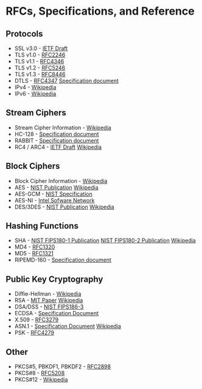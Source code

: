 # RFCs, Specifications, and Reference

## Protocols

* SSL v3.0 - [IETF Draft](https://tools.ietf.org/id/draft-ietf-tls-ssl-version3-00.txt)
* TLS v1.0 - [RFC2246](https://www.ietf.org/rfc/rfc2246.txt)
* TLS v1.1 - [RFC4346](https://www.ietf.org/rfc/rfc4346.txt)
* TLS v1.2 - [RFC5246](https://www.ietf.org/rfc/rfc5246.txt)
* TLS v1.3 - [RFC8446](https://www.ietf.org/rfc/rfc8446.txt)
* DTLS - [RFC4347](https://tools.ietf.org/html/rfc4347) [Specification document](https://crypto.stanford.edu/~nagendra/papers/dtls.pdf)
* IPv4 - [Wikipedia](https://en.wikipedia.org/wiki/IPv4)
* IPv6 - [Wikipedia](https://en.wikipedia.org/wiki/IPv6)

## Stream Ciphers

* Stream Cipher	Information - [Wikipedia](https://en.wikipedia.org/wiki/Stream_cipher)
* HC-128 - [Specification document](https://www.ecrypt.eu.org/stream/p3ciphers/hc/hc128_p3.pdf)
* RABBIT - [Specification document](https://cr.yp.to/streamciphers/rabbit/desc.pdf)
* RC4 / ARC4 - [IETF Draft](https://tools.ietf.org/id/draft-kaukonen-cipher-arcfour-03.txt) [Wikipedia](https://en.wikipedia.org/wiki/Rc4)

## Block Ciphers

* Block Cipher Information - [Wikipedia](https://en.wikipedia.org/wiki/Block_cipher)
* AES - [NIST Publication](https://csrc.nist.gov/publications/fips/fips197/fips-197.pdf) [Wikipedia](https://en.wikipedia.org/wiki/Advanced_Encryption_Standard)
* AES-GCM - [NIST Specification](https://www.csrc.nist.gov/groups/ST/toolkit/BCM/documents/proposedmodes/gcm/gcm-revised-spec.pdf)
* AES-NI - [Intel Sofware Network](https://software.intel.com/en-us/articles/intel-advanced-encryption-standard-instructions-aes-ni/)
* DES/3DES - [NIST Publication](https://csrc.nist.gov/publications/fips/fips46-3/fips46-3.pdf) [Wikipedia](https://en.wikipedia.org/wiki/Data_Encryption_Standard)

## Hashing Functions

* SHA - [NIST FIPS180-1 Publication](https://www.itl.nist.gov/fipspubs/fip180-1.htm">https://www.itl.nist.gov/fipspubs/fip180-1.htm) [NIST FIPS180-2 Publication](https://csrc.nist.gov/publications/fips/fips180-2/fips180-2.pdf) [Wikipedia](https://en.wikipedia.org/wiki/SHA_hash_functions)
* MD4 - [RFC1320](https://tools.ietf.org/html/rfc1320)
* MD5 - [RFC1321](https://tools.ietf.org/html/rfc1321)
* RIPEMD-160 - [Specification document](https://homes.esat.kuleuven.be/~bosselae/ripemd160.html)

## Public Key Cryptography

* Diffie-Hellman - [Wikipedia](https://en.wikipedia.org/wiki/Diffie-Hellman_key_exchange)
* RSA - [MIT Paper](https://people.csail.mit.edu/rivest/Rsapaper.pdf) [Wikipedia](https://en.wikipedia.org/wiki/RSA)
* DSA/DSS - [NIST FIPS186-3](https://csrc.nist.gov/publications/fips/fips186-3/fips_186-3.pdf)
* ECDSA - [Specification Document](https://www.cs.miami.edu/home/burt/learning/Csc609.142/ecdsa-cert.pdf)
* X.509 - [RFC3279](https://www.ietf.org/rfc/rfc3279.txt)
* ASN.1 - [Specification Document](https://luca.ntop.org/Teaching/Appunti/asn1.html) [Wikipedia](https://en.wikipedia.org/wiki/Abstract_Syntax_Notation_One)
* PSK - [RFC4279](https://tools.ietf.org/html/rfc4279)

## Other

* PKCS#5, PBKDF1, PBKDF2 - [RFC2898](https://tools.ietf.org/html/rfc2898)
* PKCS#8 - [RFC5208](https://tools.ietf.org/html/rfc5208)
* PKCS#12 - [Wikipedia](https://en.wikipedia.org/wiki/PKCS_12)
